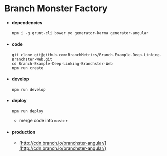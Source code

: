# Branch Monster Factory

- #### dependencies 

    ```
    npm i -g grunt-cli bower yo generator-karma generator-angular
    ```

- #### code

    ```
    git clone git@github.com:BranchMetrics/Branch-Example-Deep-Linking-Branchster-Web.git
    cd Branch-Example-Deep-Linking-Branchster-Web
    npm run create
    ```

- #### develop

    ```
    npm run develop
    ```

- #### deploy

    ```
    npm run deploy
    ```

  - merge code into `master`

- #### production

  - [http://cdn.branch.io/branchster-angular/](http://cdn.branch.io/branchster-angular/)
